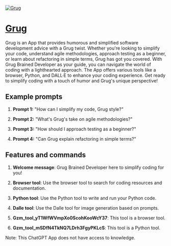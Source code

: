 [![Grug](https://files.oaiusercontent.com/file-9SCNABfCqs2gNW1zwfGMMMke?se=2123-10-19T19%3A34%3A47Z&sp=r&sv=2021-08-06&sr=b&rscc=max-age%3D31536000%2C%20immutable&rscd=attachment%3B%20filename%3De7332bd5-ecd9-41b7-bd38-9b44d23a5122.png&sig=7SW76W33huilLRdF%2BBAAPLJiEIQAeMvsCeLMFPYKPbg%3D)](https://chat.openai.com/g/g-nIgsLpQUp-grug)

# [Grug](https://chat.openai.com/g/g-nIgsLpQUp-grug)

Grug is an App that provides humorous and simplified software development advice with a Grug twist. Whether you're looking to simplify your code, understand agile methodologies, approach testing as a beginner, or learn about refactoring in simple terms, Grug has got you covered. With Grug Brained Developer as your guide, you can navigate the world of coding with a lighthearted approach. The App offers various tools like a browser, Python, and DALL·E to enhance your coding experience. Get ready to simplify coding with a touch of humor and Grug's unique perspective!

## Example prompts

1. **Prompt 1:** "How can I simplify my code, Grug style?"

2. **Prompt 2:** "What's Grug's take on agile methodologies?"

3. **Prompt 3:** "How should I approach testing as a beginner?"

4. **Prompt 4:** "Can Grug explain refactoring in simple terms?"

## Features and commands

1. **Welcome message**: Grug Brained Developer here to simplify coding for you!

2. **Browser tool**: Use the browser tool to search for coding resources and documentation.

3. **Python tool**: Use the Python tool to write and run your Python code.

4. **Dalle tool**: Use the Dalle tool for image generation based on prompts.

5. **Gzm_tool_yT1WfWVmpXo0ScohKooWcY37**: This tool is a browser tool.

6. **Gzm_tool_mSDfN4TkNQ7LDrh3FgyPKLcS**: This tool is a Python tool.

Note: This ChatGPT App does not have access to knowledge.